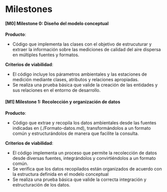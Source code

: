 # Milestones

#### [M0] Milestone 0: **Diseño del modelo conceptual**

**Producto**:  
- Código que implementa las clases con el objetivo de estrucuturar y extraer la información sobre las mediciones de calidad del aire dispersa en múltiples fuentes y formatos.


**Criterios de viabilidad**:
- El código incluye los párametros ambientales y las estaciones de medición mediante clases, atributos y relaciones apropiadas.
- Se realiza una prueba básica que valide la creación de las entidades y sus relaciones en el entorno de desarrollo.

#### [M1] Milestone 1: **Recolección y organización de datos**

**Producto**:
- Código que extrae y recopila los datos ambientales desde las fuentes indicadas en (./Formato-datos.md), transformándolos a un formato común y estructurándolos de manera que facilite la consulta.

**Criterios de viabilidad**:
- El código implementa un proceso que permite la recolección de datos desde diversas fuentes, integrándolos y convirtiéndolos a un formato común.
- Se verifica que los datos recopilados están organizados de acuerdo con la estructura definida en el modelo conceptual
- Se realiza una prueba básica que valide la correcta integración y estructuración de los datos.
